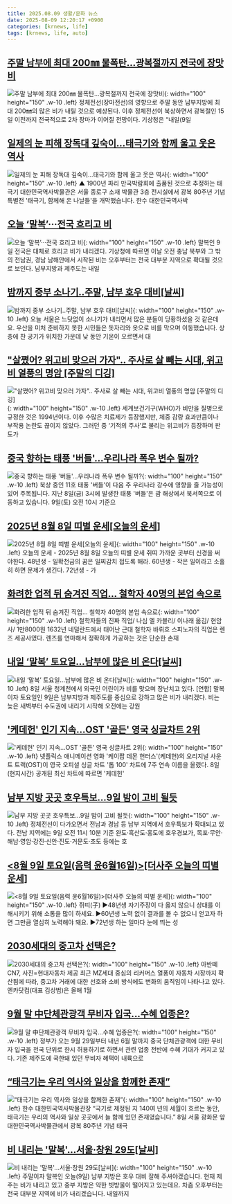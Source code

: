 ```yaml
---
title: 2025.08.09 생활/문화 뉴스
date: 2025-08-09 12:20:17 +0900
categories: [krnews, life]
tags: [krnews, life, auto]
---
```

## [주말 남부에 최대 200㎜ 물폭탄…광복절까지 전국에 장맛비](https://n.news.naver.com/mnews/article/025/0003460735)

![주말 남부에 최대 200㎜ 물폭탄…광복절까지 전국에 장맛비](https://mimgnews.pstatic.net/image/origin/025/2025/08/08/3460735.jpg?type=nf220_150){: width="100" height="150" .w-10 .left}
정체전선(장마전선)의 영향으로 주말 동안 남부지방에 최대 200㎜의 많은 비가 내릴 것으로 예상된다. 이후 정체전선이 북상하면서 광복절인 15일 이전까지 전국적으로 2차 장마가 이어질 전망이다. 기상청은 “내일(9일

## [일제의 눈 피해 장독대 깊숙이…태극기와 함께 울고 웃은 역사](https://n.news.naver.com/mnews/article/055/0001282399)

![일제의 눈 피해 장독대 깊숙이…태극기와 함께 울고 웃은 역사](https://mimgnews.pstatic.net/image/origin/055/2025/08/08/1282399.jpg?type=nf220_150){: width="100" height="150" .w-10 .left}
▲ 1900년 파리 만국박람회에 출품된 것으로 추정하는 태극기 대한민국역사박물관은 서울 종로구 소재 박물관 3층 전시실에서 광복 80주년 기념 특별전 '태극기, 함께해 온 나날들'을 개막했습니다. 한수 대한민국역사박

## [오늘 ‘말복’···전국 흐리고 비](https://n.news.naver.com/mnews/article/032/0003388432)

![오늘 ‘말복’···전국 흐리고 비](https://mimgnews.pstatic.net/image/origin/032/2025/08/09/3388432.jpg?type=nf220_150){: width="100" height="150" .w-10 .left}
말복인 9일 전국은 대체로 흐리고 비가 내리겠다. 기상청에 따르면 이날 오전 충남 북부와 그 밖의 전남권, 경남 남해안에서 시작된 비는 오후부터는 전국 대부분 지역으로 확대될 것으로 보인다. 남부지방과 제주도는 내일

## [밤까지 중부 소나기‥주말, 남부 호우 대비[날씨]](https://n.news.naver.com/mnews/article/214/0001441744)

![밤까지 중부 소나기‥주말, 남부 호우 대비[날씨]](https://mimgnews.pstatic.net/image/origin/214/2025/08/08/1441744.jpg?type=nf220_150){: width="100" height="150" .w-10 .left}
오늘 서울은 느닷없이 소나기가 내리면서 많은 분들이 당황하셨을 것 같은데요. 우산을 미처 준비하지 못한 시민들은 돗자리와 옷으로 비를 막으며 이동했습니다. 상층에 찬 공기가 위치한 가운데 낮 동안 기온이 오르면서 대

## ["살쪘어? 위고비 맞으러 가자".. 주사로 살 빼는 시대, 위고비 열풍의 명암  [주말의 디깅]](https://n.news.naver.com/mnews/article/014/0005389245)

!["살쪘어? 위고비 맞으러 가자".. 주사로 살 빼는 시대, 위고비 열풍의 명암  [주말의 디깅]](https://mimgnews.pstatic.net/image/origin/014/2025/08/09/5389245.jpg?type=nf220_150){: width="100" height="150" .w-10 .left}
세계보건기구(WHO)가 비만을 질병으로 규정한 것은 1994년이다. 이후 수많은 치료제가 등장했지만, 체중 감량 효과만큼이나 부작용 논란도 끊이지 않았다. 그러던 중 ‘기적의 주사’로 불리는 위고비가 등장하며 판도가

## [중국 향하는 태풍 '버들'…우리나라 폭우 변수 될까?](https://n.news.naver.com/mnews/article/422/0000768950)

![중국 향하는 태풍 '버들'…우리나라 폭우 변수 될까?](https://mimgnews.pstatic.net/image/origin/422/2025/08/09/768950.jpg?type=nf220_150){: width="100" height="150" .w-10 .left}
북상 중인 11호 태풍 '버들'이 다음 주 우리나라 강수에 영향을 줄 가능성이 있어 주목됩니다. 지난 8일(금) 3시에 발생한 태풍 '버들'은 괌 해상에서 북서쪽으로 이동하고 있습니다. 9일(토) 오전 10시 기준으

## [2025년 8월 8일 띠별 운세[오늘의 운세]](https://n.news.naver.com/mnews/article/018/0006084672)

![2025년 8월 8일 띠별 운세[오늘의 운세]](https://mimgnews.pstatic.net/image/origin/018/2025/08/08/6084672.jpg?type=nf220_150){: width="100" height="150" .w-10 .left}
오늘의 운세 - 2025년 8월 8일 오늘의 띠별 운세 쥐띠 가까운 곳부터 신경을 써야한다. 48년생 - 일확천금의 꿈은 일찌감치 접도록 해라. 60년생 - 작은 일이라고 소홀히 하면 문제가 생긴다. 72년생 - 가

## [화려한 업적 뒤 숨겨진 직업… 철학자 40명의 본업 속으로](https://n.news.naver.com/mnews/article/022/0004058535)

![화려한 업적 뒤 숨겨진 직업… 철학자 40명의 본업 속으로](https://mimgnews.pstatic.net/image/origin/022/2025/08/09/4058535.jpg?type=nf220_150){: width="100" height="150" .w-10 .left}
철학자들의 진짜 직업/ 나심 엘 카블리/ 이나래 옮김/ 현암사/ 1만8000원 1632년 네덜란드에서 태어난 근대 철학자 바뤼흐 스피노자의 직업은 렌즈 세공사였다. 렌즈를 연마해서 정확하게 가공하는 것은 단순한 손재

## [내일 ‘말복’ 토요일…남부에 많은 비 온다[날씨]](https://n.news.naver.com/mnews/article/016/0002511978)

![내일 ‘말복’ 토요일…남부에 많은 비 온다[날씨]](https://mimgnews.pstatic.net/image/origin/016/2025/08/08/2511978.jpg?type=nf220_150){: width="100" height="150" .w-10 .left}
8일 서울 청계천에서 외국인 어린이가 비를 맞으며 장난치고 있다. [연합] 말복이자 토요일인 9일은 남부지방과 제주도를 중심으로 강하고 많은 비가 내리겠다. 비는 늦은 새벽부터 수도권에 내리기 시작해 오전에는 강원

## ['케데헌' 인기 지속…OST '골든' 영국 싱글차트 2위](https://n.news.naver.com/mnews/article/015/0005168687)

!['케데헌' 인기 지속…OST '골든' 영국 싱글차트 2위](https://mimgnews.pstatic.net/image/origin/015/2025/08/09/5168687.jpg?type=nf220_150){: width="100" height="150" .w-10 .left}
넷플릭스 애니메이션 영화 '케이팝 데몬 헌터스'(케데헌)의 오리지널 사운트 트랙(OST)이 영국 오피셜 싱글 차트 '톱 100' 차트에 7주 연속 이름을 올렸다. 8일(현지시간) 공개된 최신 차트에 따르면 '케데헌'

## [남부 지방 곳곳 호우특보…9일 밤이 고비 될듯](https://n.news.naver.com/mnews/article/079/0004054177)

![남부 지방 곳곳 호우특보…9일 밤이 고비 될듯](https://mimgnews.pstatic.net/image/origin/079/2025/08/09/4054177.jpg?type=nf220_150){: width="100" height="150" .w-10 .left}
정체전선이 다가오면서 전남과 경남 등 남부 지역에서 호우특보가 확대되고 있다. 전남 지역에는 9일 오전 11시 10분 기준 완도·흑산도·홍도에 호우경보가, 목포·무안·해남·영암·강진·신안·진도·거문도·초도 등에는 호

## [<8월 9일   토요일(음력 윤6월16일)>[더사주 오늘의 띠별 운세]](https://n.news.naver.com/mnews/article/088/0000963593)

![<8월 9일   토요일(음력 윤6월16일)>[더사주 오늘의 띠별 운세]](https://mimgnews.pstatic.net/image/origin/088/2025/08/09/963593.jpg?type=nf220_150){: width="100" height="150" .w-10 .left}
쥐띠(子) ▶48년생 자기주장이 다 옳지 않으니 상대를 이해시키기 위해 소통을 많이 하세요. ▶60년생 노력 없이 결과를 볼 수 없으니 얻고자 하면 그만큼 열심히 노력해야 돼요. ▶72년생 하는 일마다 눈에 띄는 성

## [2030세대의 중고차 선택은?](https://n.news.naver.com/mnews/article/022/0004058410)

![2030세대의 중고차 선택은?](https://mimgnews.pstatic.net/image/origin/022/2025/08/08/4058410.jpg?type=nf220_150){: width="100" height="150" .w-10 .left}
아반떼 CN7, 사진=현대자동차 제공 최근 MZ세대 중심의 리커머스 열풍이 자동차 시장까지 확산됨에 따라, 중고차 거래에 대한 선호와 소비 방식에도 변화의 움직임이 나타나고 있다. 엔카닷컴(대표 김상범)은 올해 1월

## [9월 말 中단체관광객 무비자 입국...수혜 업종은?](https://n.news.naver.com/mnews/article/014/0005389222)

![9월 말 中단체관광객 무비자 입국...수혜 업종은?](https://mimgnews.pstatic.net/image/origin/014/2025/08/09/5389222.jpg?type=nf220_150){: width="100" height="150" .w-10 .left}
정부가 오는 9월 29일부터 내년 6월 말까지 중국 단체관광객에 대한 무비자 입국을 전국 단위로 한시 허용하기로 하면서 관련 업종 전반에 수혜 기대가 커지고 있다. 기존 제주도에 국한돼 있던 무비자 혜택이 내륙으로

## [“태극기는 우리 역사와 일상을 함께한 존재”](https://n.news.naver.com/mnews/article/023/0003922105)

![“태극기는 우리 역사와 일상을 함께한 존재”](https://mimgnews.pstatic.net/image/origin/023/2025/08/09/3922105.jpg?type=nf220_150){: width="100" height="150" .w-10 .left}
한수 대한민국역사박물관장 “국기로 제정된 지 140여 년의 세월이 흐르는 동안, 태극기는 우리의 역사와 일상 곳곳에서 늘 함께 있던 존재였습니다.” 8일 서울 광화문 앞 대한민국역사박물관에서 광복 80주년 기념 태극

## [비 내리는 '말복'…서울·창원 29도[날씨]](https://n.news.naver.com/mnews/article/055/0001282481)

![비 내리는 '말복'…서울·창원 29도[날씨]](https://mimgnews.pstatic.net/image/origin/055/2025/08/09/1282481.jpg?type=nf220_150){: width="100" height="150" .w-10 .left}
주말이자 말복인 오늘(9일) 남부 지방은 호우 대비 잘해 주셔야겠습니다. 현재 제주는 비가 내리고 있고 중부 지방은 약한 빗방울이 떨어지고 있는데요. 차츰 오후부터는 전국 대부분 지역에 비가 내리겠습니다. 내일까지

